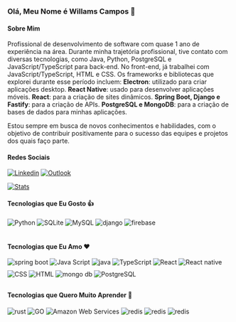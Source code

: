 ### Olá, Meu Nome é Willams Campos 👋

#### Sobre Mim

Profissional de desenvolvimento de software com quase 1 ano de experiência na área. Durante minha trajetória profissional, tive contato com diversas tecnologias, como Java, Python, PostgreSQL e JavaScript/TypeScript para back-end. No front-end, já trabalhei com JavaScript/TypeScript, HTML e CSS.
Os frameworks e bibliotecas que explorei durante esse período incluem:
**Electron**: utilizado para criar aplicações desktop.
**React Native**: usado para desenvolver aplicações móveis.
**React**: para a criação de sites dinâmicos.
**Spring Boot, Django e Fastify**: para a criação de APIs.
**PostgreSQL e MongoDB**: para a criação de bases de dados para minhas aplicações.

Estou sempre em busca de novos conhecimentos e habilidades, com o objetivo de contribuir positivamente para o sucesso das equipes e projetos dos quais faço parte.

#### Redes Sociais

[![Linkedin](https://img.shields.io/badge/LinkedIn-0077B5?style=for-the-badge&logo=linkedin&logoColor=white)](https://www.linkedin.com/in/willams-campos-05aaa11bb/) [![Outlook](https://img.shields.io/badge/email-0077B5?style=for-the-badge&logo=microsoft&logoColor=white)](mailto:willamscampos@outlook.com)

<div style="display: flex; gap: 10px;">
    <a href="#">
        <img src="https://github-readme-stats.vercel.app/api/top-langs/?username=waccampos&theme=dark" alt="Stats">
    </a>
    
</div>

#### Tecnologias que Eu Gosto :thumbsup:

<div style="display: inline_block;gap:5px">
    <img align="center" alt="Python" src="https://img.shields.io/badge/Python-F7DF1E?style=for-the-badge&logo=python&logoColor=black">
    <img align="center" alt="SQLite" src="https://img.shields.io/badge/SQLite-07405E?style=for-the-badge&logo=sqlite&logoColor=white">
    <img align="center" alt="MySQL" src="https://img.shields.io/badge/MySQL-00000F?style=for-the-badge&logo=mysql&logoColor=white">
    <img align="center" alt="django" src="https://img.shields.io/badge/django-000000?style=for-the-badge&logo=django&logoColor=white">
    <img align="center" alt="firebase" src="https://img.shields.io/badge/firebase-239120?style=for-the-badge&logo=firebase&logoColor=white">
</div>

</br>

#### Tecnologias que Eu Amo :heart:

<img  align="center" alt="spring boot" src="https://img.shields.io/badge/spring boot-239120?style=for-the-badge&logo=spring&logoColor=white" style="margin-bottom: 10px;">
<img align="center" alt="Java Script" src="https://img.shields.io/badge/JavaScript-F7DF1E?style=for-the-badge&logo=javascript&logoColor=black" style="margin-bottom: 10px;">
<img  align="center" alt="java" src="https://img.shields.io/badge/Java-ca0000?style=for-the-badge&logo=oracle&logoColor=white" style="margin-bottom: 10px;">
<img align="center" alt="TypeScript" src="https://img.shields.io/badge/TypeScript-316192?style=for-the-badge&logo=TypeScript&logoColor=white" style="margin-bottom: 10px;">
<img align="center" alt="React" src="https://img.shields.io/badge/React-316192?style=for-the-badge&logo=React&logoColor=white" style="margin-bottom: 10px;">
<img align="center" alt="React native" src="https://img.shields.io/badge/React native-316192?style=for-the-badge&logo=React&logoColor=white" style="margin-bottom: 10px;">
<img align="center" alt="CSS" src="https://img.shields.io/badge/CSS-0080FF?&style=for-the-badge&logo=css3&logoColor=white" style="margin-bottom: 10px;">
<img align="center" alt="HTML" src="https://img.shields.io/badge/HTML-ff8200?style=for-the-badge&logo=html5&logoColor=white" style="margin-bottom: 10px;">
<img align="center" alt="mongo db" src="https://img.shields.io/badge/mongo db-239120?style=for-the-badge&logo=mongodb&logoColor=white" style="margin-bottom: 10px;">
<img align="center" alt="PostgreSQL" src="https://img.shields.io/badge/PostgreSQL-316192?style=for-the-badge&logo=postgresql&logoColor=white" style="margin-bottom: 10px;">

</br>

#### Tecnologias que Quero Muito Aprender :brain:

<div style="display: inline_block;gap:5px">
    <img align="center" alt="rust" src="https://img.shields.io/badge/rust-F7DF1E?style=for-the-badge&logo=rust&logoColor=black">
    <img align="center" alt="GO" src="https://img.shields.io/badge/go-316192?style=for-the-badge&logo=go&logoColor=white">
    <img align="center" alt="Amazon Web Services" src="https://img.shields.io/badge/aws-316192?style=for-the-badge&logo=Amazon-Web-Services&logoColor=white">
    <img align="center" alt="redis" src="https://img.shields.io/badge/redis-FF0000?style=for-the-badge&logo=redis&logoColor=white">
    <img align="center" alt="redis" src="https://img.shields.io/badge/graph QL-FF00FF?style=for-the-badge&logo=graphql&logoColor=white">
    <img align="center" alt="redis" src="https://img.shields.io/badge/nest-FF0000?style=for-the-badge&logo=nestjs&logoColor=white">
</div>

</br>
